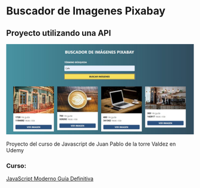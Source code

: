 # Buscador de Imagenes Pixabay

## Proyecto utilizando una API

![Screenshot](Cap.jpg)

Proyecto del curso de Javascript de Juan Pablo de la torre Valdez en Udemy

### Curso:

[JavaScript Moderno Guía Definitiva](https://www.udemy.com/course/javascript-moderno-guia-definitiva-construye-10-proyectos/)
